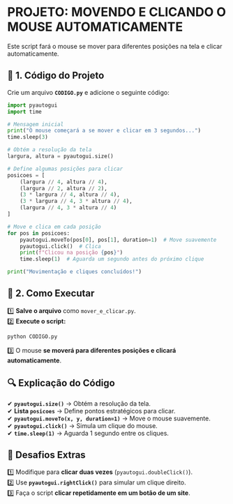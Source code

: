 # PROJETO: MOVENDO E CLICANDO O MOUSE AUTOMATICAMENTE  
Este script fará o mouse se mover para diferentes posições na tela e clicar automaticamente.  

## **📄 1. Código do Projeto**  
Crie um arquivo **`CODIGO.py`** e adicione o seguinte código:  

```python
import pyautogui
import time

# Mensagem inicial
print("O mouse começará a se mover e clicar em 3 segundos...")
time.sleep(3)

# Obtém a resolução da tela
largura, altura = pyautogui.size()

# Define algumas posições para clicar
posicoes = [
    (largura // 4, altura // 4),
    (largura // 2, altura // 2),
    (3 * largura // 4, altura // 4),
    (3 * largura // 4, 3 * altura // 4),
    (largura // 4, 3 * altura // 4)
]

# Move e clica em cada posição
for pos in posicoes:
    pyautogui.moveTo(pos[0], pos[1], duration=1)  # Move suavemente
    pyautogui.click()  # Clica
    print(f"Clicou na posição {pos}")
    time.sleep(1)  # Aguarda um segundo antes do próximo clique

print("Movimentação e cliques concluídos!")
```

## **🚀 2. Como Executar**  
1️⃣ **Salve o arquivo** como `mover_e_clicar.py`.  
2️⃣ **Execute o script:**  
   ```bash
   python CODIGO.py
   ```  
3️⃣ O mouse **se moverá para diferentes posições e clicará automaticamente**.  

## **🔍 Explicação do Código**  
✔ **`pyautogui.size()`** → Obtém a resolução da tela.  
✔ **Lista `posicoes`** → Define pontos estratégicos para clicar.  
✔ **`pyautogui.moveTo(x, y, duration=1)`** → Move o mouse suavemente.  
✔ **`pyautogui.click()`** → Simula um clique do mouse.  
✔ **`time.sleep(1)`** → Aguarda 1 segundo entre os cliques.  

## **🎯 Desafios Extras**  
1️⃣ Modifique para **clicar duas vezes** (`pyautogui.doubleClick()`).  
2️⃣ Use **`pyautogui.rightClick()`** para simular um clique direito.  
3️⃣ Faça o script **clicar repetidamente em um botão de um site**.  

